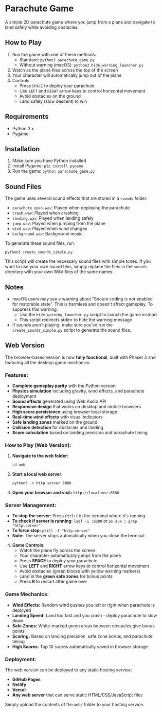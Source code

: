 # Parachute Game

A simple 2D parachute game where you jump from a plane and navigate to land safely while avoiding obstacles.

## How to Play

1. Run the game with one of these methods:
   - Standard: `python3 parachute_game.py`
   - Without warning (macOS): `python3 hide_warning_launcher.py`
2. Watch as the plane flies across the top of the screen
3. Your character will automatically jump out of the plane
4. Controls:
   - Press `SPACE` to deploy your parachute
   - Use `LEFT` and `RIGHT` arrow keys to control horizontal movement
   - Avoid obstacles on the ground
   - Land safely (slow descent) to win

## Requirements

- Python 3.x
- Pygame

## Installation

1. Make sure you have Python installed
2. Install Pygame: `pip install pygame`
3. Run the game: `python parachute_game.py`

## Sound Files

The game uses several sound effects that are stored in a `sounds` folder:
- `parachute_open.wav`: Played when deploying the parachute
- `crash.wav`: Played when crashing
- `landing.wav`: Played when landing safely
- `jump.wav`: Played when jumping from the plane
- `wind.wav`: Played when wind changes
- `background.wav`: Background music

To generate these sound files, run:
```
python3 create_sounds_simple.py
```

This script will create the necessary sound files with simple tones. If you want to use your own sound files, simply replace the files in the `sounds` directory with your own WAV files of the same names.

## Notes

- macOS users may see a warning about "Secure coding is not enabled for restorable state". This is harmless and doesn't affect gameplay. To suppress this warning:
  - Use the `hide_warning_launcher.py` script to launch the game instead
  - This script redirects stderr to hide the warning message
- If sounds aren't playing, make sure you've run the `create_sounds_simple.py` script to generate the sound files.
  
## Web Version
The browser-based version is now **fully functional**, built with Phaser 3 and featuring all the desktop game mechanics:

### Features:
- **Complete gameplay parity** with the Python version
- **Physics simulation** including gravity, wind effects, and parachute deployment
- **Sound effects** generated using Web Audio API
- **Responsive design** that works on desktop and mobile browsers
- **High score persistence** using browser local storage
- **Real-time wind effects** with visual indicators
- **Safe landing zones** marked on the ground
- **Collision detection** for obstacles and landing
- **Score calculation** based on landing precision and parachute timing

### How to Play (Web Version):
1. **Navigate to the web folder:**
   ```bash
   cd web
   ```
2. **Start a local web server:**
   ```bash
   python3 -m http.server 8080
   ```
3. **Open your browser and visit:** `http://localhost:8080`

### Server Management:
- **To stop the server:** Press `Ctrl+C` in the terminal where it's running
- **To check if server is running:** `lsof -i :8080` or `ps aux | grep "http.server"`
- **To force stop:** `pkill -f "http.server"`
- **Note:** The server stops automatically when you close the terminal
4. **Game Controls:**
   - Watch the plane fly across the screen
   - Your character automatically jumps from the plane
   - Press **SPACE** to deploy your parachute
   - Use **LEFT** and **RIGHT** arrow keys to control horizontal movement
   - Avoid obstacles (green blocks with yellow warning markers)
   - Land in the **green safe zones** for bonus points
   - Press **R** to restart after game over

### Game Mechanics:
- **Wind Effects:** Random wind pushes you left or right when parachute is deployed
- **Landing Speed:** Land too fast and you crash - deploy parachute to slow down
- **Safe Zones:** White-marked green areas between obstacles give bonus points
- **Scoring:** Based on landing precision, safe zone bonus, and parachute timing
- **High Scores:** Top 10 scores automatically saved in browser storage

### Deployment:
The web version can be deployed to any static hosting service:
- **GitHub Pages**
- **Netlify** 
- **Vercel**
- **Any web server** that can serve static HTML/CSS/JavaScript files

Simply upload the contents of the `web/` folder to your hosting service.